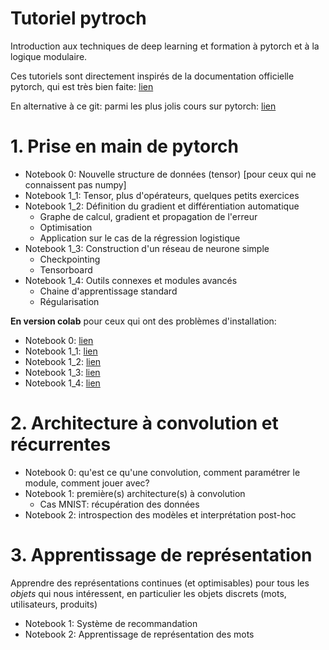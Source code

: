 # Tutoriel pytroch

Introduction aux techniques de deep learning et formation à pytorch et à la logique modulaire.

Ces tutoriels sont directement inspirés de la documentation officielle pytorch, qui est très bien faite: [lien](https://pytorch.org/tutorials/)

En alternative à ce git: parmi les plus jolis cours sur pytorch: [lien](https://uvadlc-notebooks.readthedocs.io/en/latest/)

# 1. Prise en main de pytorch

* Notebook 0: Nouvelle structure de données (tensor) [pour ceux qui ne connaissent pas numpy]
* Notebook 1_1: Tensor, plus d'opérateurs, quelques petits exercices
* Notebook 1_2: Définition du gradient et différentiation automatique
    * Graphe de calcul, gradient et propagation de l'erreur
    * Optimisation 
    * Application sur le cas de la régression logistique
* Notebook 1_3: Construction d'un réseau de neurone simple
    * Checkpointing
    * Tensorboard
* Notebook 1_4: Outils connexes et modules avancés 
    * Chaine d'apprentissage standard
    * Régularisation


**En version colab** pour ceux qui ont des problèmes d'installation:
* Notebook 0: [lien](https://drive.google.com/file/d/1swmO4WyCXb2TZB_MFHY1kj7ZFOwdFA0R/view?usp=sharing)
* Notebook 1_1: [lien](https://drive.google.com/file/d/1e80ZbY2F-NQWDwLNhetTJPQtA9J8Ghzr/view?usp=share_link)
* Notebook 1_2: [lien](https://drive.google.com/file/d/12THYwuPXH-nzsXP63dJOcQhbD8m6so4Q/view?usp=share_link)
* Notebook 1_3: [lien](https://drive.google.com/file/d/1158XtT32ODqgwMSnh0JLrBn1L3ImzJfl/view?usp=share_link)
* Notebook 1_4: [lien](https://drive.google.com/file/d/1RmoMbB9NRDLhIj7dQXc9aSl3H1pMj36w/view?usp=share_link)

# 2. Architecture à convolution et récurrentes

* Notebook 0: qu'est ce qu'une convolution, comment paramétrer le module, comment jouer avec?
* Notebook 1: première(s) architecture(s) à convolution
   * Cas MNIST: récupération des données
* Notebook 2: introspection des modèles et interprétation post-hoc

# 3. Apprentissage de représentation

Apprendre des représentations continues (et optimisables) pour tous les *objets* qui nous intéressent, en particulier les objets discrets (mots, utilisateurs, produits)

* Notebook 1: Système de recommandation
* Notebook 2: Apprentissage de représentation des mots

